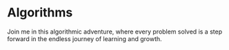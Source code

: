 # Algorithms
Join me in this algorithmic adventure, where every problem solved is a step forward in the endless journey of learning and growth.
